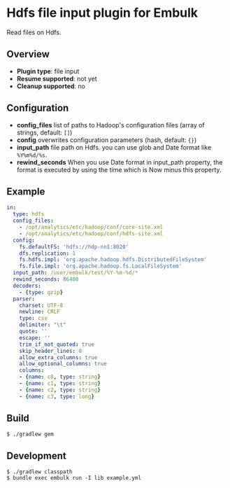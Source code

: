 # Hdfs file input plugin for Embulk

Read files on Hdfs.

## Overview

* **Plugin type**: file input
* **Resume supported**: not yet
* **Cleanup supported**: no

## Configuration

- **config_files** list of paths to Hadoop's configuration files (array of strings, default: `[]`)
- **config** overwrites configuration parameters (hash, default: `{}`)
- **input_path** file path on Hdfs. you can use glob and Date format like `%Y%m%d/%s`.
- **rewind_seconds** When you use Date format in input_path property, the format is executed by using the time which is Now minus this property.

## Example

```yaml
in:
  type: hdfs
  config_files:
    - /opt/analytics/etc/hadoop/conf/core-site.xml
    - /opt/analytics/etc/hadoop/conf/hdfs-site.xml
  config:
    fs.defaultFS: 'hdfs://hdp-nn1:8020'
    dfs.replication: 1
    fs.hdfs.impl: 'org.apache.hadoop.hdfs.DistributedFileSystem'
    fs.file.impl: 'org.apache.hadoop.fs.LocalFileSystem'
  input_path: /user/embulk/test/%Y-%m-%d/*
  rewind_seconds: 86400
  decoders:
    - {type: gzip}
  parser:
    charset: UTF-8
    newline: CRLF
    type: csv
    delimiter: "\t"
    quote: ''
    escape: ''
    trim_if_not_quoted: true
    skip_header_lines: 0
    allow_extra_columns: true
    allow_optional_columns: true
    columns:
    - {name: c0, type: string}
    - {name: c1, type: string}
    - {name: c2, type: string}
    - {name: c3, type: long}
```

## Build

```
$ ./gradlew gem
```

## Development

```
$ ./gradlew classpath
$ bundle exec embulk run -I lib example.yml
```